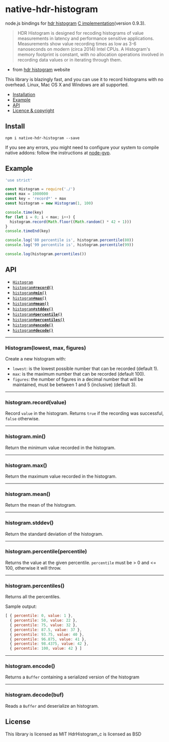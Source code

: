 # native-hdr-histogram

node.js bindings for [hdr histogram][hdr] [C implementation][cimpl](version 0.9.3).

> HDR Histogram is designed for recoding histograms of value measurements
in latency and performance sensitive applications. Measurements show
value recording times as low as 3-6 nanoseconds on modern (circa 2014)
Intel CPUs. A Histogram's memory footprint is constant, with no
allocation operations involved in recording data values or in iterating through them. 
- from [hdr histogram][hdr] website

This library is blazingly fast, and you can use it to record
histograms with no overhead. Linux, Mac OS X and Windows are all
supported.

  * <a href="#install">Installation</a>
  * <a href="#example">Example</a>
  * <a href="#api">API</a>
  * <a href="#licence">Licence &amp; copyright</a>

## Install

```
npm i native-hdr-histogram --save
```

If you see any errors, you might need to configure your system to compile native addons:
follow the instructions at [node-gyp][node-gyp].

## Example

```js
'use strict'

const Histogram = require('./')
const max = 1000000
const key = 'record*' + max
const histogram = new Histogram(1, 100)

console.time(key)
for (let i = 0; i < max; i++) {
  histogram.record(Math.floor((Math.random() * 42 + 1)))
}
console.timeEnd(key)

console.log('80 percentile is', histogram.percentile(80))
console.log('99 percentile is', histogram.percentile(99))

console.log(histogram.percentiles())
```

## API

  * <a href="#histogram"><code>Histogram</code></a>
  * <a href="#record"><code>histogram#<b>record()</b></code></a>
  * <a href="#min"><code>histogram#<b>min()</b></code></a>
  * <a href="#max"><code>histogram#<b>max()</b></code></a>
  * <a href="#mean"><code>histogram#<b>mean()</b></code></a>
  * <a href="#stddev"><code>histogram#<b>stddev()</b></code></a>
  * <a href="#percentile"><code>histogram#<b>percentile()</b></code></a>
  * <a href="#percentiles"><code>histogram#<b>percentiles()</b></code></a>
  * <a href="#encode"><code>histogram#<b>encode()</b></code></a>
  * <a href="#decode"><code>histogram#<b>decode()</b></code></a>

-------------------------------------------------------
<a name="histogram"></a>

### Histogram(lowest, max, figures)

Create a new histogram with:

* `lowest`: is the lowest possible number that can be recorded (default
  1).
* `max`: is the maximum number that can be recorded (default 100).
* `figures`: the number of figures in a decimal number that will be
  maintained, must be between 1 and 5 (inclusive) (default 3).

-------------------------------------------------------
<a name="record"></a>

### histogram.record(value)

Record `value` in the histogram. Returns `true` if the recording was
successful, `false` otherwise.

-------------------------------------------------------
<a name="min"></a>

### histogram.min()

Return the minimum value recorded in the histogram.

-------------------------------------------------------
<a name="max"></a>

### histogram.max()

Return the maximum value recorded in the histogram.

-------------------------------------------------------
<a name="mean"></a>

### histogram.mean()

Return the mean of the histogram.

-------------------------------------------------------
<a name="stddev"></a>

### histogram.stddev()

Return the standard deviation of the histogram.

-------------------------------------------------------
<a name="percentile"></a>

### histogram.percentile(percentile)

Returns the value at the given percentile. `percentile` must be > 
0 and <= 100, otherwise it will throw.

-------------------------------------------------------
<a name="percentiles"></a>

### histogram.percentiles()

Returns all the percentiles.

Sample output:

```js
[ { percentile: 0, value: 1 },
  { percentile: 50, value: 22 },
  { percentile: 75, value: 32 },
  { percentile: 87.5, value: 37 },
  { percentile: 93.75, value: 40 },
  { percentile: 96.875, value: 41 },
  { percentile: 98.4375, value: 42 },
  { percentile: 100, value: 42 } ]
```

-------------------------------------------------------
<a name="encode"></a>

### histogram.encode()

Returns a `Buffer` containing a serialized version of the histogram

-------------------------------------------------------
<a name="decode"></a>

### histogram.decode(buf)

Reads a `Buffer` and deserialize an histogram.

## License

This library is licensed as MIT
HdrHistogram_c is licensed as BSD

[hdr]: http://hdrhistogram.org/
[cimpl]: https://github.com/HdrHistogram/HdrHistogram_c
[node-gyp]: https://github.com/nodejs/node-gyp#installation
